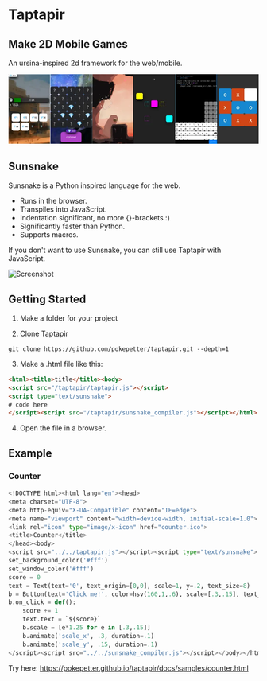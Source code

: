 # Taptapir


## Make 2D Mobile Games
An ursina-inspired 2d framework for the web/mobile.

![Banner](/docs/taptapir_portfolio_banner.webp)




## Sunsnake

Sunsnake is a Python inspired language for the web.

* Runs in the browser.
* Transpiles into JavaScript.
* Indentation significant, no more {}-brackets :)
* Significantly faster than Python.
* Supports macros.

If you don't want to use Sunsnake, you can still use Taptapir with JavaScript.

![Screenshot](https://pokepetter.github.io/taptapir/docs/sunsnake_code_screenshot.png)




## Getting Started
1. Make a folder for your project

2. Clone Taptapir
```
git clone https://github.com/pokepetter/taptapir.git --depth=1
```

3. Make a .html file like this:

```html
<html><title>title</title><body>
<script src="/taptapir/taptapir.js"></script>
<script type="text/sunsnake">
# code here
</script><script src="/taptapir/sunsnake_compiler.js"></script></html>
```

4. Open the file in a browser.


## Example

### Counter
```py
<!DOCTYPE html><html lang="en"><head>
<meta charset="UTF-8">
<meta http-equiv="X-UA-Compatible" content="IE=edge">
<meta name="viewport" content="width=device-width, initial-scale=1.0">
<link rel="icon" type="image/x-icon" href="counter.ico">
<title>Counter</title>
</head><body>
<script src="../../taptapir.js"></script><script type="text/sunsnake">
set_background_color('#fff')
set_window_color('#fff')
score = 0
text = Text(text='0', text_origin=[0,0], scale=1, y=.2, text_size=8)
b = Button(text='Click me!', color=hsv(160,1,.6), scale=[.3,.15], text_color=color.white)
b.on_click = def():
    score += 1
    text.text = `${score}`
    b.scale = [e*1.25 for e in [.3,.15]]
    b.animate('scale_x', .3, duration=.1)
    b.animate('scale_y', .15, duration=.1)
</script><script src="../../sunsnake_compiler.js"></script></body></html>
```

Try here: https://pokepetter.github.io/taptapir/docs/samples/counter.html